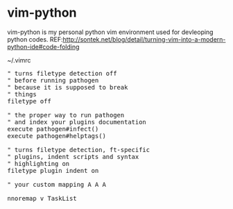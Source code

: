 vim-python
==========

vim-python is my personal python vim environment used for devleoping python codes. REF:http://sontek.net/blog/detail/turning-vim-into-a-modern-python-ide#code-folding

~/.vimrc
<pre>
" turns filetype detection off
" before running pathogen
" because it is supposed to break
" things
filetype off

" the proper way to run pathogen
" and index your plugins documentation
execute pathogen#infect()
execute pathogen#helptags()

" turns filetype detection, ft-specific
" plugins, indent scripts and syntax
" highlighting on
filetype plugin indent on

" your custom mapping A A A
 
nnoremap <leader>v <Plug>TaskList
</pre>
